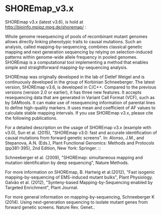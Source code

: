 # SHOREmap_v3.x

SHOREmap v3.x (latest v3.6), is hold at http://bioinfo.mpipz.mpg.de/shoremap/ : 

Whole genome resequencing of pools of recombinant mutant genomes allows directly linking phenotypic traits to causal mutations. Such an analysis, called mapping-by-sequencing, combines classical genetic mapping and next generation sequencing by relying on selection-induced patterns within genome-wide allele frequency in pooled genomes. SHOREmap is a computational tool implementing a method that enables simple and straightforward mapping-by-sequencing analysis.

SHOREmap was originally developed in the lab of Detlef Weigel and is continuously developed in the group of Korbinian Schneeberger. The latest version, SHOREmap v3.6, is developed in C/C++. Compared to the previous versions (version 2.0 or earlier), it has three new features. It accepts resequencing data that are generated in Variant Call Format (VCF), such as by SAMtools. It can make use of resequencing information of parental lines to define high-quality markers. It uses mean and coefficient of AF values to calculate stable mapping intervals.
If you use SHOREmap v3.x, please cite the following publications.

For a detailed description on the usage of SHOREmap v3.x (example with v3.0),
Sun et al. (2015), "SHOREmap v3.0: fast and accurate identification of causal mutations from forward genetic screens". In: Alonso, J.M., and Stepanova, A.N. (Eds.), Plant Functional Genomics: Methods and Protocols (pp381-395), 2nd Edition, New York: Springer. ::

Schneeberger et al. (2009), "SHOREmap: simultaneous mapping and mutation identification by deep sequencing", Nature Methods.

For more information on SHOREmap,
B. Hartwig et al.(2012), "Fast isogenic mapping-by-sequencing of EMS-induced mutant bulks", Plant Physiology.
Galvão et al. (2012), "Synteny-based Mapping-by-Sequencing enabled by Targeted Enrichment", Plant Journal.

For more general information on mapping-by-sequencing,
Schneeberger K (2014). Using next-generation sequencing to isolate mutant genes from forward genetic screens. Nature Rev. Genet.. 
